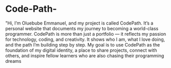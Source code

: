 # Code-Path-
"Hi, I’m Oluebube Emmanuel, and my project is called CodePath. It’s a personal website that documents my journey to becoming a world-class programmer. CodePath is more than just a portfolio — it reflects my passion for technology, coding, and creativity. It shows who I am, what I love doing, and the path I’m building step by step. 
My goal is to use CodePath as the foundation of my digital identity, a place to share projects, connect with others, and inspire fellow learners who are also chasing their programming dreams
